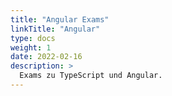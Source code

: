 ```yaml
---
title: "Angular Exams"
linkTitle: "Angular"
type: docs
weight: 1
date: 2022-02-16
description: >
  Exams zu TypeScript und Angular.
---
```

